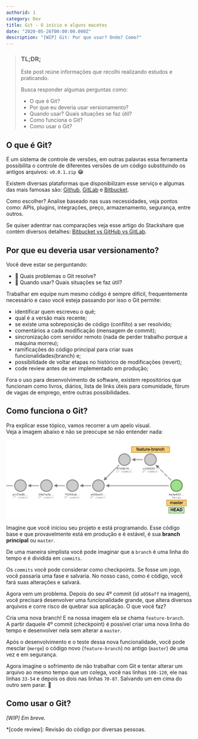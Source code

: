 ```yaml
---
authorid: 1
category: Dev
title: Git - O início e alguns macetes
date: "2020-05-26T00:00:00.000Z"
description: "[WIP] Git: Por que usar? Onde? Como?"
---
```



> ### TL;DR;
> Este post reúne informações que recolhi realizando estudos e praticando.
> 
> Busca responder algumas perguntas como: 
> - O que é Git?
> - Por que eu deveria usar versionamento?
> - Quando usar? Quais situações se faz útil?
> - Como funciona o Git?
> - Como usar o Git?

## O que é Git?

É um sistema de controle de versões, em outras palavras essa ferramenta possibilita o controle de diferentes versões de um código substituindo os antigos arquivos: `v0.0.1.zip` 😂

Existem diversas plataformas que disponibilizam esse serviço e algumas das mais famosas são: [Github](https://github.com/), [GitLab](https://about.gitlab.com/) e [Bitbucket](https://bitbucket.org/). 

Como escolher? Analise baseado nas suas necessidades, veja pontos como: APIs, plugins, integrações, preço, armazenamento, segurança, entre outros. 

Se quiser adentrar nas comparações veja esse artigo do Stackshare que contém diversos detalhes: [Bitbucket vs GitHub vs GitLab](https://stackshare.io/stackups/bitbucket-vs-github-vs-gitlab).


## Por que eu deveria usar versionamento?

Você deve estar se perguntando: 

- 🤔 Quais problemas o Git resolve? 
- 🧐 Quando usar? Quais situações se faz útil? 

Trabalhar em equipe num mesmo código é sempre difícil, frequentemente necessário e caso você esteja passando por isso o Git permite: 

- identificar quem escreveu o quê;
- qual é a versão mais recente;
- se existe uma sobreposição de código (conflito) a ser resolvido;
- comentários a cada modificação (mensagem de commit);
- sincronização com servidor remoto (nada de perder trabalho porque a máquina morreu);
- ramificações do código principal para criar suas funcionalidades(branch) e; 
- possibilidade de voltar etapas no histórico de modificações (revert);
- code review antes de ser implementado em produção;

Fora o uso para desenvolvimento de software, existem repositórios que funcionam como livros, diários, lista de links úteis para comunidade, fórum de vagas de emprego, entre outras possibilidades.

## Como funciona o Git?

Pra explicar esse tópico, vamos recorrer a um apelo visual.  
Veja a imagem abaixo e não se preocupe se não entender nada:

![Exemplo de criação de feature branch](./feature-branch.png)

Imagine que você iniciou seu projeto e está programando. Esse código base e que provavelmente está em produção e é estável, é sua **branch principal** ou `master`.

De uma maneira simplista você pode imaginar que a `branch` é uma linha do tempo e é dividida em `commits`.

Os `commits` você pode considerar como checkpoints. Se fosse um jogo, você passaria uma fase e salvaria. No nosso caso, como é código, você fará suas alterações e salvará.

Agora vem um problema. Depois do seu 4º commit (id `a056aff` na imagem), você precisará desenvolver uma funcionalidade grande, que altera diversos arquivos e corre risco de quebrar sua aplicação. O que você faz?

Cria uma nova branch! E na nossa imagem ela se chama `feature-branch`.  
A partir daquele 4º commit (checkpoint) é possível criar uma nova linha do tempo e desenvolver nela sem alterar a `master`.

Após o desenvolvimento e o teste dessa nova funcionalidade, você pode mesclar (`merge`) o código novo (`feature-branch`) no antigo (`master`) de uma vez e em segurança.

Agora imagine o sofrimento de não trabalhar com Git e tentar alterar um arquivo ao mesmo tempo que um colega, você nas linhas `100-120`, ele nas linhas `33-54` e depois os dois nas linhas `70-87`. Salvando um em cima do outro sem parar. 🤯


## Como usar o Git?

_[WIP] Em breve._


*[code review]: Revisão do código por diversas pessoas.